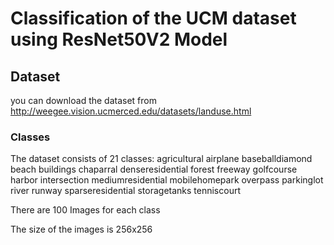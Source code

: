 # Classification of the UCM dataset using ResNet50V2 Model

## Dataset
you can download the dataset from http://weegee.vision.ucmerced.edu/datasets/landuse.html

### Classes
The dataset consists of 21 classes: 
agricultural
airplane
baseballdiamond
beach
buildings
chaparral
denseresidential
forest
freeway
golfcourse
harbor
intersection
mediumresidential
mobilehomepark
overpass
parkinglot
river
runway
sparseresidential
storagetanks
tenniscourt

There are 100 Images for each class

The size of the images is 256x256
